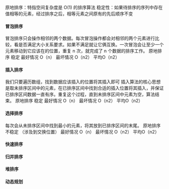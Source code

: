 原地排序：特指空间复杂度是 O(1) 的排序算法
稳定性：如果待排序的序列中存在值相等的元素，经过排序之后，相等元素之间原有的先后顺序不变

#### 冒泡排序
冒泡排序只会操作相邻的两个数据。每次冒泡操作都会对相邻的两个元素进行比较，看是否满足大小关系要求。如果不满足就让它俩互换。一次冒泡会让至少一个元素移动到它应该在的位置，重复 n 次，就完成了 n 个数据的排序工作。
原地排序
稳定
最好情况  O（n）  最坏情况 O（n2）  平均O（n2）

#### 插入排序
我们只要遍历数组，找到数据应该插入的位置将其插入即可
插入算法的核心思想是取未排序区间中的元素，在已排序区间中找到合适的插入位置将其插入，并保证已排序区间数据一直有序。重复这个过程，直到未排序区间中元素为空，算法结束。
原地排序
稳定
最好情况  O（n）  最坏情况 O（n2）  平均O（n2）

#### 选择排序
每次会从未排序区间中找到最小的元素，将其放到已排序区间的末尾。
原地排序
不稳定 （涉及到交换位置）
最好情况  O（n）  最坏情况 O（n2）  平均O（n2）

#### 快速排序

#### 归并排序

#### 堆排序

#### 动态规划